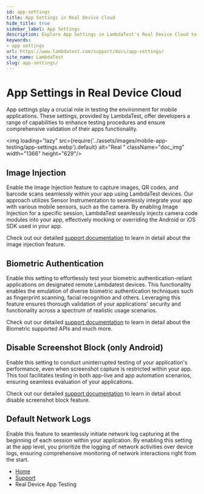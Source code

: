 ```yaml
---
id: app-settings
title: App Settings in Real Device Cloud
hide_title: true
sidebar_label: App Settings
description: Explore App Settings in LambdaTest's Real Device Cloud to enhance testing functionality and ensure comprehensive app validation.
keywords:
- app settings 
url: https://www.lambdatest.com/support/docs/app-settings/
site_name: LambdaTest
slug: app-settings/
---
```


<script type="application/ld+json"
      dangerouslySetInnerHTML={{ __html: JSON.stringify({
       "@context": "https://schema.org",
        "@type": "BreadcrumbList",
        "itemListElement": [{
          "@type": "ListItem",
          "position": 1,
          "name": "LambdaTest",
          "item": "https://www.lambdatest.com"
        },{
          "@type": "ListItem",
          "position": 2,
          "name": "Support",
          "item": "https://www.lambdatest.com/support/docs/"
        },{
          "@type": "ListItem",
          "position": 3,
          "name": "App Settings in Real Device Cloud",
          "item": "https://www.lambdatest.com/support/docs/app-settings/"
        }]
      })
    }}
></script>

# App Settings in Real Device Cloud

App settings play a crucial role in testing the environment for mobile applications. These settings, provided by LambdaTest, offer developers a range of capabilities to enhance testing procedures and ensure comprehensive validation of their apps functionality.

<img loading="lazy" src={require('../assets/images/mobile-app-testing/app-settings.webp').default} alt="Real "  className="doc_img" width="1366" height="629"/>

## Image Injection

Enable the Image Injection feature to capture images, QR codes, and barcode scans seamlessly within your app using LambdaTest devices. Our approach utilizes Sensor Instrumentation to seamlessly integrate your app with various mobile sensors, such as the camera. By enabling Image Injection for a specific session, LambdaTest seamlessly injects camera code modules into your app, effectively mocking or overriding the Android or iOS SDK used in your app.

Check out our detailed [support documentation](https://www.lambdatest.com/support/docs/camera-image-injection/) to learn in detail about the image injection feature.

## Biometric Authentication

Enable this setting to effortlessly test your biometric authentication-reliant applications on designated remote Lambdatest devices. This functionality enables the emulation of diverse biometric authentication techniques such as fingerprint scanning, facial recognition and others. Leveraging this feature ensures thorough validation of your applications' security and functionality across a spectrum of realistic usage scenarios.

Check out our detailed [support documentation](https://www.lambdatest.com/support/docs/biometric-authentication/) to learn in detail about the Biometric supported APIs and much more.

## Disable Screenshot Block (only Android)

Enable this setting to conduct uninterrupted testing of your application's performance, even when screenshot capture is restricted within your app. This tool facilitates testing in both app-live and app automation scenarios, ensuring seamless evaluation of your applications.

Check out our detailed [support documentation](https://www.lambdatest.com/support/docs/disable-screenshot-block/) to learn in detail about disable screenshot block feature.

## Default Network Logs

Enable this feature to seamlessly initiate network log capturing at the beginning of each session within your application. By enabling this setting at the app level, you prioritize the logging of network activities over device logs, ensuring comprehensive monitoring of network interactions right from the start. 


<nav aria-label="breadcrumbs">
  <ul className="breadcrumbs">
    <li className="breadcrumbs__item">
      <a className="breadcrumbs__link" href="https://www.lambdatest.com">
        Home
      </a>
    </li>
    <li className="breadcrumbs__item">
      <a className="breadcrumbs__link" target="_self" href="https://www.lambdatest.com/support/docs/">
        Support
      </a>
    </li>
    <li className="breadcrumbs__item breadcrumbs__item--active">
      <span className="breadcrumbs__link">
        Real Device App Testing
      </span>
    </li>
  </ul>
</nav>